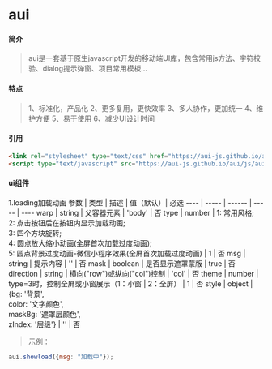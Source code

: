 # aui

#### 简介
> aui是一套基于原生javascript开发的移动端UI库，包含常用js方法、字符校验、dialog提示弹窗、项目常用模板...
#### 特点
> 1、标准化，产品化
> 2、更多复用，更快效率
> 3、多人协作，更加统一
> 4、维护方便
> 5、易于使用
> 6、减少UI设计时间
#### 引用
````html
<link rel="stylesheet" type="text/css" href="https://aui-js.github.io/aui/css/aui.min.css"/>
<script type="text/javascript" src="https://aui-js.github.io/aui/js/aui.min.js"></script>
````
#### ui组件
1.loading加载动画
参数  |  类型  |  描述  | 值（默认）| 必选
---- | ----- | ------ | ----- | ----
warp  | string | 父容器元素 | 'body' | 否
type  | number | 1: 常用风格;</br> 2: 点击按钮后在按钮内显示加载动画;</br> 3: 四个方块旋转;</br> 4: 圆点放大缩小动画(全屏首次加载过度动画); </br>5: 圆点背景过度动画-微信小程序效果(全屏首次加载过度动画) | 1 | 否
msg  | string | 提示内容 | '' | 否
mask  | boolean | 是否显示遮罩蒙版 | true | 否
direction  | string | 横向("row")或纵向("col")控制 | 'col' | 否
theme  | number | type=3时，控制全屏或小窗展示（1：小窗 | 2：全屏） | 1 | 否
style  | object | {bg: '背景',</br>color: '文字颜色', </br>maskBg: '遮罩层颜色', </br>zIndex: '层级'} | '' | 否
> 示例：
```javascript
aui.showload({msg: "加载中"});
```

